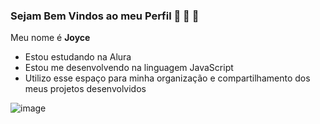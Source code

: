 ### Sejam Bem Vindos ao meu Perfil 💙 🌆 💙

Meu nome é **Joyce** 

- Estou estudando na Alura
- Estou me desenvolvendo na linguagem JavaScript
- Utilizo esse espaço para minha organização e
compartilhamento dos meus projetos desenvolvidos
 
![image](https://github.com/user-attachments/assets/6cc16bee-23cf-4761-af11-921bcba6d89b)




  

